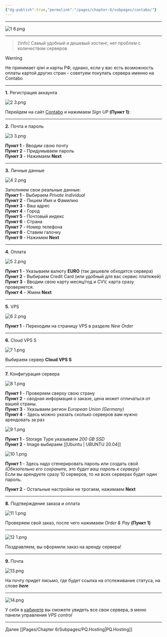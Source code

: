 ```yaml
---
{"dg-publish":true,"permalink":"/pages/chapter-6/subpages/contabo/"}
---
```



---

![1 6.png](/img/user/Images/1%206.png)

---

> [!info]
> Самый удобный и дешевый хостинг, нет проблем с количеством серверов

> [!warning]
> Не принимает qiwi и карты РФ, однако, если у вас есть возможность оплаты картой других стран - советуем покупать сервера именно на Contabo

---

**1.** Регистрация аккаунта

![2 3.png](/img/user/Images/2%203.png)

Перейдем на сайт [Contabo](https://contabo.com) и нажимаем _Sign UP_ **(Пункт 1)**:

---

**2.** Почта и пароль

![3 3.png](/img/user/Images/3%203.png)

**Пункт 1** - Вводим свою почту  
**Пункт 2** - Придумываем пароль  
**Пункт 3** - Нажимаем **Next**

---

**3.** Личные данные

![4 2.png](/img/user/Images/4%202.png)

Заполняем свои реальные данные:  
**Пункт 1** - Выбираем _Private Individual_  
**Пункт 2** - Пишем Имя и Фамилию  
**Пункт 3** - Ваш адрес  
**Пункт 4** - Город  
**Пункт 5** - Почтовый индекс  
**Пункт 6** - Страна  
**Пункт 7** - Номер телефона  
**Пункт 8** - Ставим галочку  
**Пункт 9** - Нажимем **Next**

---

**4.** Оплата

![5 2.png](/img/user/Images/5%202.png)

**Пункт 1** - Указываем валюту **EURO** (так дешевле обходятся сервера)  
**Пункт 2** - Выбираем Credit Card (или удобный для вас сервис платежей)  
**Пункт 3** - Вводим свою карту месяц/год и CVV, карта сразу проверяется.  
**Пункт 4** - Жмем **Next**

---

**5.** VPS

![6 2.png](/img/user/Images/6%202.png)

**Пункт 1** - Переходим на страницу VPS в разделе _New Order_

---

**6.** Cloud VPS S

![7 1.png](/img/user/Images/7%201.png)

Выбираем сервер **Cloud VPS S**

---

**7.** Конфигурация сервера

![8 1.png](/img/user/Images/8%201.png)

**Пункт 1** - Проверяем сверху свою страну  
**Пункт 2** - сводная информация о заказе, цена может отличаться от вашей страны.  
**Пункт 3** - Указываем регион _European Union (Germany)_  
**Пункт 4** - Здесь можно указать сколько серверов вам нужно арендовать за раз

![9 1.png](/img/user/Images/9%201.png)

**Пункт 1** - Storage Type указываем _200 GB SSD_  
**Пункт 2** - Image выбираем [[Ubuntu \| UBUNTU 20.04]]

![10 1.png](/img/user/Images/10%201.png)

**Пункт 1** - Здесь надо сгенерировать пароль или создать свой  
_(Обязательно его сохраните, это будет ваш пароль к серверу)_  
Если вы арендуете сразу 10 серверов, то на всех серверах будет один пароль.

**Пункт 2** - Остальные настройки не трогаем, нажимаем **Next**

---

**8.** Подтверждение заказа и оплата

![11 1.png](/img/user/Images/11%201.png)

Проверяем свой заказ, после чего нажимаем _Order & Pay_ **(Пункт 1)**

---

![12 1.png](/img/user/Images/12%201.png)

Поздравляем, вы оформили заказ на аренду сервера!

---

**9.** Почта

![13.png](/img/user/Images/13.png)

На почту придет письмо, где будет ссылка на отслеживание статуса, на слове **_here_**

---

![14.png](/img/user/Images/14.png)

У себя в [кабинете](https://my.contabo.com/vps#) вы сможете увидеть все свои сервера, в меню панели управления _VPS control_

---

Далее [[Pages/Chapter 6/Subpages/PQ.Hosting\|PQ.Hosting]]